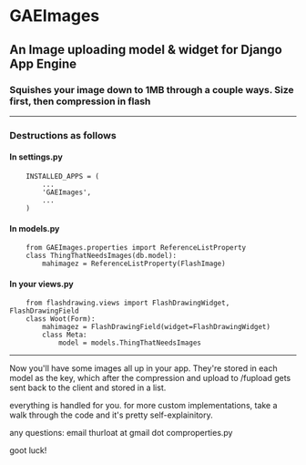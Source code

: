# GAEImages
## An Image uploading model & widget for Django App Engine
### Squishes your image down to 1MB through a couple ways. Size first, then compression in flash
****

### Destructions as follows

#### In settings.py
        INSTALLED_APPS = (
            ...
            'GAEImages',
            ...
        )

#### In models.py

        from GAEImages.properties import ReferenceListProperty
        class ThingThatNeedsImages(db.model):
        	mahimagez = ReferenceListProperty(FlashImage)



#### In your views.py

        from flashdrawing.views import FlashDrawingWidget, FlashDrawingField
        class Woot(Form):
        	mahimagez = FlashDrawingField(widget=FlashDrawingWidget)
        	class Meta:
        		model = models.ThingThatNeedsImages

****
Now you'll have some images all up in your app. They're stored in each model as the key, 
which after the compression and upload to /fupload gets sent back to the client and stored in a list.

everything is handled for you. for more custom implementations, take a walk through the code and it's
pretty self-explainitory.

any questions: email thurloat at gmail dot comproperties.py

goot luck!